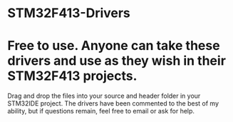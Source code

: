 # STM32F413-Drivers

# Free to use. Anyone can take these drivers and use as they wish in their STM32F413 projects.

Drag and drop the files into your source and header folder in your STM32IDE project. The drivers have been commented to the best of my ability, but if 
questions remain, feel free to email or ask for help.
